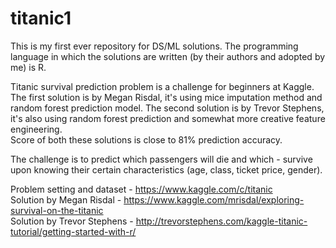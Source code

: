 # titanic1

This is my first ever repository for DS/ML solutions.
The programming language in which the solutions are written (by their authors and adopted by me) is R. 

Titanic survival prediction problem is a challenge for beginners at Kaggle. 
The first solution is by Megan Risdal, it's using mice imputation method and random forest prediction model. 
The second solution is by Trevor Stephens, it's also using random forest prediction and somewhat more creative feature engineering.  
Score of both these solutions is close to 81% prediction accuracy.

The challenge is to predict which passengers will die and which - survive upon knowing their certain characteristics (age, class, ticket price, gender).

Problem setting and dataset - https://www.kaggle.com/c/titanic                                                                             
Solution by Megan Risdal - https://www.kaggle.com/mrisdal/exploring-survival-on-the-titanic                                               
Solution by Trevor Stephens - http://trevorstephens.com/kaggle-titanic-tutorial/getting-started-with-r/
